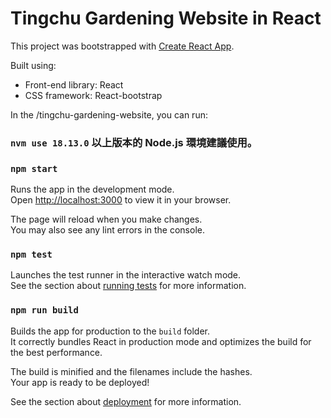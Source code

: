 # Tingchu Gardening Website in React

This project was bootstrapped with [Create React App](https://github.com/facebook/create-react-app).

Built using:

- Front-end library: React
- CSS framework: React-bootstrap

In the /tingchu-gardening-website, you can run:

### `nvm use 18.13.0` 以上版本的 Node.js 環境建議使用。

### `npm start`

Runs the app in the development mode.\
Open [http://localhost:3000](http://localhost:3000) to view it in your browser.

The page will reload when you make changes.\
You may also see any lint errors in the console.

### `npm test`

Launches the test runner in the interactive watch mode.\
See the section about [running tests](https://facebook.github.io/create-react-app/docs/running-tests) for more information.

### `npm run build`

Builds the app for production to the `build` folder.\
It correctly bundles React in production mode and optimizes the build for the best performance.

The build is minified and the filenames include the hashes.\
Your app is ready to be deployed!

See the section about [deployment](https://facebook.github.io/create-react-app/docs/deployment) for more information.

